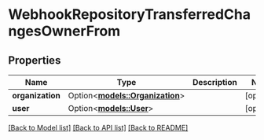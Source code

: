 # WebhookRepositoryTransferredChangesOwnerFrom

## Properties

Name | Type | Description | Notes
------------ | ------------- | ------------- | -------------
**organization** | Option<[**models::Organization**](Organization.md)> |  | [optional]
**user** | Option<[**models::User**](User.md)> |  | [optional]

[[Back to Model list]](../README.md#documentation-for-models) [[Back to API list]](../README.md#documentation-for-api-endpoints) [[Back to README]](../README.md)


